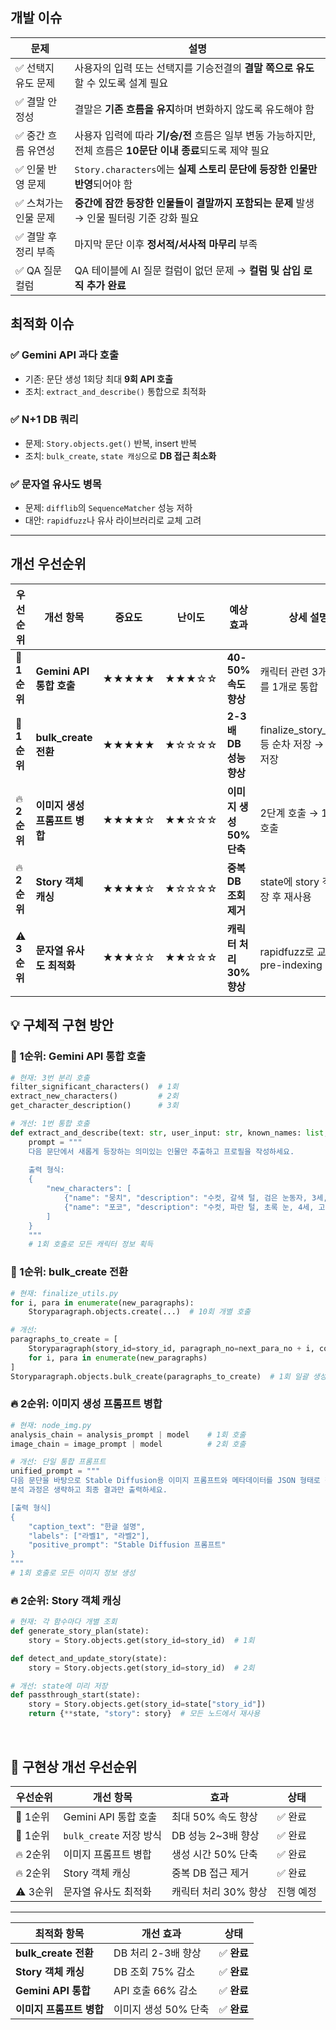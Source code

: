 
## 개발 이슈

| 문제           | 설명                                                                   |
| ------------ | -------------------------------------------------------------------- |
| ✅ 선택지 유도 문제  | 사용자의 입력 또는 선택지를 기승전결의 **결말 쪽으로 유도**할 수 있도록 설계 필요                     |
| ✅ 결말 안정성     | 결말은 **기존 흐름을 유지**하며 변화하지 않도록 유도해야 함                                  |
| ✅ 중간 흐름 유연성  | 사용자 입력에 따라 **기/승/전** 흐름은 일부 변동 가능하지만, 전체 흐름은 **10문단 이내 종료**되도록 제약 필요 |
| ✅ 인물 반영 문제   | `Story.characters`에는 **실제 스토리 문단에 등장한 인물만 반영**되어야 함                  |
| ✅ 스쳐가는 인물 문제 | **중간에 잠깐 등장한 인물들이 결말까지 포함되는 문제** 발생 → 인물 필터링 기준 강화 필요                |
| ✅ 결말 후 정리 부족 | 마지막 문단 이후 **정서적/서사적 마무리** 부족                                         |
| ✅ QA 질문 컬럼   | QA 테이블에 AI 질문 컬럼이 없던 문제 → **컬럼 및 삽입 로직 추가 완료**                       |


## 최적화 이슈

### ✅ Gemini API 과다 호출
- 기존: 문단 생성 1회당 최대 **9회 API 호출**
- 조치: `extract_and_describe()` 통합으로 최적화
    

### ✅ N+1 DB 쿼리
- 문제: `Story.objects.get()` 반복, insert 반복
- 조치: `bulk_create`, `state 캐싱`으로 **DB 접근 최소화**
    

### ✅ 문자열 유사도 병목
- 문제: `difflib`의 `SequenceMatcher` 성능 저하
- 대안: `rapidfuzz`나 유사 라이브러리로 교체 고려
    

---



## 개선 우선순위

|우선순위|개선 항목|중요도|난이도|예상 효과|상세 설명|
|---|---|---|---|---|---|
|🚨 **1순위**|**Gemini API 통합 호출**|★★★★★|★★★☆☆|**40-50% 속도 향상**|캐릭터 관련 3개 함수를 1개로 통합|
|🚨 **1순위**|**bulk_create 전환**|★★★★★|★☆☆☆☆|**2-3배 DB 성능 향상**|finalize_story_output 등 순차 저장 → 일괄 저장|
|🔥 **2순위**|**이미지 생성 프롬프트 병합**|★★★★☆|★★☆☆☆|**이미지 생성 50% 단축**|2단계 호출 → 1단계 호출|
|🔥 **2순위**|**Story 객체 캐싱**|★★★★☆|★☆☆☆☆|**중복 DB 조회 제거**|state에 story 객체 저장 후 재사용|
|⚠️ **3순위**|**문자열 유사도 최적화**|★★★☆☆|★★☆☆☆|**캐릭터 처리 30% 향상**|rapidfuzz로 교체 또는 pre-indexing|




## 💡 **구체적 구현 방안**

### 🚨 1순위: Gemini API 통합 호출

```python
# 현재: 3번 분리 호출
filter_significant_characters()  # 1회
extract_new_characters()         # 2회  
get_character_description()      # 3회

# 개선: 1번 통합 호출
def extract_and_describe(text: str, user_input: str, known_names: list, age: int) -> dict:
    prompt = """
    다음 문단에서 새롭게 등장하는 의미있는 인물만 추출하고 프로필을 작성하세요.
    
    출력 형식:
    {
        "new_characters": [
            {"name": "뭉치", "description": "수컷, 갈색 털, 검은 눈동자, 3세, 강아지"},
            {"name": "포코", "description": "수컷, 파란 털, 초록 눈, 4세, 고양이"}
        ]
    }
    """
    # 1회 호출로 모든 캐릭터 정보 획득
```

### 🚨 1순위: bulk_create 전환
```python
# 현재: finalize_utils.py
for i, para in enumerate(new_paragraphs):
    Storyparagraph.objects.create(...)  # 10회 개별 호출

# 개선:
paragraphs_to_create = [
    Storyparagraph(story_id=story_id, paragraph_no=next_para_no + i, content_text=para.strip())
    for i, para in enumerate(new_paragraphs)
]
Storyparagraph.objects.bulk_create(paragraphs_to_create)  # 1회 일괄 생성
```

### 🔥 2순위: 이미지 생성 프롬프트 병합

```python
# 현재: node_img.py
analysis_chain = analysis_prompt | model    # 1회 호출
image_chain = image_prompt | model          # 2회 호출

# 개선: 단일 통합 프롬프트
unified_prompt = """
다음 문단을 바탕으로 Stable Diffusion용 이미지 프롬프트와 메타데이터를 JSON 형태로 작성하세요.
분석 과정은 생략하고 최종 결과만 출력하세요.

[출력 형식]
{
    "caption_text": "한글 설명",
    "labels": ["라벨1", "라벨2"], 
    "positive_prompt": "Stable Diffusion 프롬프트"
}
"""
# 1회 호출로 모든 이미지 정보 생성
```

### 🔥 2순위: Story 객체 캐싱

```python
# 현재: 각 함수마다 개별 조회
def generate_story_plan(state):
    story = Story.objects.get(story_id=story_id)  # 1회

def detect_and_update_story(state):
    story = Story.objects.get(story_id=story_id)  # 2회

# 개선: state에 미리 저장
def passthrough_start(state):
    story = Story.objects.get(story_id=state["story_id"])
    return {**state, "story": story}  # 모든 노드에서 재사용
```

<br>


## 🧪 구현상 개선 우선순위

|우선순위|개선 항목|효과|상태|
|---|---|---|---|
|🚨 1순위|Gemini API 통합 호출|최대 50% 속도 향상|✅ 완료|
|🚨 1순위|`bulk_create` 저장 방식|DB 성능 2~3배 향상|✅ 완료|
|🔥 2순위|이미지 프롬프트 병합|생성 시간 50% 단축|✅ 완료|
|🔥 2순위|Story 객체 캐싱|중복 DB 접근 제거|✅ 완료|
|⚠️ 3순위|문자열 유사도 최적화|캐릭터 처리 30% 향상|진행 예정|

---

| 최적화 항목             | 개선 효과         | 상태       |
| ------------------ | ------------- | -------- |
| **bulk_create 전환** | DB 처리 2-3배 향상 | ✅ **완료** |
| **Story 객체 캐싱**    | DB 조회 75% 감소  | ✅ **완료** |
| **Gemini API 통합**  | API 호출 66% 감소 | ✅ **완료** |
| **이미지 프롬프트 병합**    | 이미지 생성 50% 단축 | ✅ **완료** |
